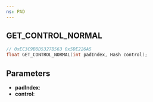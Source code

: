 ```yaml
---
ns: PAD
---
```

## GET_CONTROL_NORMAL

```c
// 0xEC3C9B8D5327B563 0x5DE226A5
float GET_CONTROL_NORMAL(int padIndex, Hash control);
```

## Parameters
* **padIndex**:
* **control**:
